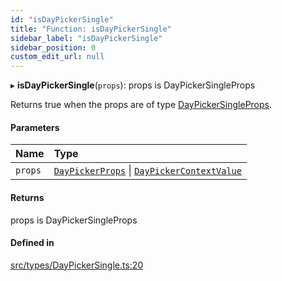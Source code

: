 ```yaml
---
id: "isDayPickerSingle"
title: "Function: isDayPickerSingle"
sidebar_label: "isDayPickerSingle"
sidebar_position: 0
custom_edit_url: null
---
```


▸ **isDayPickerSingle**(`props`): props is DayPickerSingleProps

Returns true when the props are of type [DayPickerSingleProps](/api/interfaces/DayPickerSingleProps.md).

#### Parameters

| Name | Type |
| :------ | :------ |
| `props` | [`DayPickerProps`](/api/types/DayPickerProps.md) \| [`DayPickerContextValue`](/api/interfaces/DayPickerContextValue.md) |

#### Returns

props is DayPickerSingleProps

#### Defined in

[src/types/DayPickerSingle.ts:20](https://github.com/gpbl/react-day-picker/blob/433a4d1e8/src/types/DayPickerSingle.ts#L20)

